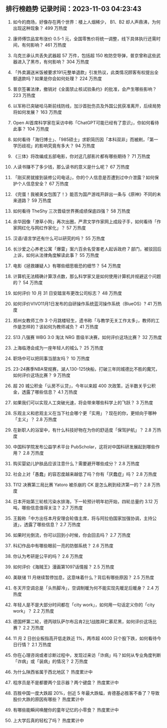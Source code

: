 
## 排行榜趋势 记录时间：2023-11-03 04:23:43
  
  1. 如今的商场，好像存在两个世界：楼上人烟稀少， B1、B2 却人声鼎沸，为何出现这种现象？ 499 万热度
    
  2. 康师傅饮品宣布涨价 0.5-1 元，全国零售价将统一调整，线下具体执行还需时间，有何影响？ 461 万热度
    
  3. 乌克兰承认共丢失武器超 57 万件，包括超 150 枚防空导弹，普京曾称这些武器进入了黑市，有何影响？ 304 万热度
    
  4. 「外卖漏送米饭被要求191元整单退款」引发热议，此类情况顾客有权提出全额退款吗？如果是你会如何处理？ 224 万热度
    
  5. 普京签署法律，撤销对《全面禁止核试验条约》的批准，会产生哪些影响？ 223 万热度
    
  6. 以军称已突破哈马斯前线防线，加沙首批伤员及外国公民获准离开，后续局势将如何发展？ 163 万热度
    
  7. Open AI首席科学家在采访中称「ChatGPT可能已经有了意识」，你如何看待此事？ 104 万热度
    
  8. 如何看待「海归博士」、「985硕士」求职简历因「本科双非」而被刷，「第一学历歧视」的影响究竟有多大？ 94 万热度
    
  9. 《三体》将改编成五部电影，你对这几部影片都有哪些期待？ 71 万热度
    
  10. 人读书赚不了多少钱，那么读书的意义是什么呢？ 67 万热度
    
  11. 「刚买房就接到装修公司电话」，你的个人信息是否遭到过中介泄露？如何保护个人信息安全？ 67 万热度
    
  12. 《完蛋！我被美女包围了！》能否为国产游戏开辟出一条与《原神》不同的未来道路？ 59 万热度
    
  13. 如何看待 TheShy 三次晋级世界赛成绩保底四强？ 58 万热度
    
  14. 余华因像「潦草小狗」再次出圈，严肃文学作家网上成段子手，如何看待「作家网红化与网红作家化」？ 57 万热度
    
  15. 汉语/语言学还有什么可以研究的吗？ 55 万热度
    
  16. 长沙爱之心养老公寓「爆雷」案六百余名受害老人起诉政府 7 部门，被驳回后上诉，如何从法律角度解读此事？ 55 万热度
    
  17. 电影《拯救嫌疑人》有哪些细思极恐的细节？ 54 万热度
    
  18. 计算机无法精确计算浮点数，那么科学家又是如何使用计算机并规避这个问题的？ 54 万热度
    
  19. 如何评价 10 月 31 日安踏宣布更改公司标志？ 48 万热度
    
  20. 如何评价VIVO11月1日发布的自研操作系统蓝河操作系统（BlueOS）? 41 万热度
    
  21. 郑州女教师工作 3 个月跳楼轻生，遗书称「与教学无关工作太多」，教师的工作是怎样的？该如何为教师减负？ 41 万热度
    
  22. S13 八强赛 WBG 3:0 淘汰 NRG 晋级半决赛，如何评价这场比赛？ 32 万热度
    
  23. 上海临港会成为一座年轻人的城么？ 25 万热度
    
  24. 职场中可以把同事当朋友吗？ 10 万热度
    
  25. 23-24赛季NBA常规赛，湖人130-125快船，打破三年同城德比不胜的魔咒，如何评价这场比赛？ 9 万热度
    
  26. 超 20 城公积金「认房不认贷」，今年以来超 400 次政策，近半数关乎公积金，透露了哪些信息？ 4.1 万热度
    
  27. 如果我们可以实现人工突破光速，将会带来哪些科学上的飞跃？ 3 万热度
    
  28. 乐观主义和悲观主义在当下社会哪个更「实用」？现在的你，更倾向于哪种「主义」？ 2.8 万热度
    
  29. 在新职人的浴室中，有什么科技好物在为你的舒适度「保驾护航」？ 2.8 万热度
    
  30. 中国科学院发布公益学术平台 PubScholar，这将对中国科研发展起到哪些作用？ 2.8 万热度
    
  31. 购买婴幼儿护肤品应该注意什么？需要避开哪些成分？ 2.8 万热度
    
  32. 社会上对「愚蠢」的容忍度越来越低了吗？你有「厌蠢症」吗？ 2.8 万热度
    
  33. TI12 决赛第三局比赛 Yatoro 被杀崩的 CK 是怎么刷到经济第一的？ 2.8 万热度
    
  34. 日本开始第三轮核污染水排海，下一轮预计明年初开始，四轮总量约 3.12 万吨，哪些信息值得关注？ 2.7 万热度
    
  35. 王毅称「中方出任本月安理会轮值主席，将与阿拉伯国家加强协调，主持公道」，透露了哪些信息？ 2.7 万热度
    
  36. 如果时光倒流，你可以回到小时候，你会回去吗？ 2.7 万热度
    
  37. 科幻作品中有哪些眼前一亮的防御系统？ 2.6 万热度
    
  38. 你认为考研是公平的吗？ 2.6 万热度
    
  39. 如何评价《海贼王》漫画第1097话情报？ 2.5 万热度
    
  40. 美联储 11 月继续暂停加息，这意味着什么？背后有哪些原因？ 2.5 万热度
    
  41. 冬天开空调总是「头热脚冷」，空调制暖为何不能实现先暖足后暖身？ 2.4 万热度
    
  42. 年轻人是不是大部分时间都在「city work」，如何用一句话定义你的「city work」？ 2.2 万热度
    
  43. 德国杯第二轮，德丙球队萨尔布吕肯2比1战胜拜仁慕尼黑，如何评价这场比赛？ 2.2 万热度
    
  44. 11 月 2 日创业板指高开低走跌近 1%，两市超 4000 只个股下跌，如何看待今日行情？ 2.1 万热度
    
  45. 你在心理咨询或者诊断过程中，发现过来访「诈病」吗？如何从专业角度判断「诈病」或「装病」的情况？ 2 万热度
    
  46. 为什么陕西省属于西北地区？ 热度累计中
    
  47. 程序员是不是都要两个显示器？两个键盘？ 热度累计中
    
  48. 百胜中国一度大跌超 20%，创近 5 年最大跌幅，肯德基必胜客不香了？导致股价大跌的原因有哪些？ 热度累计中
    
  49. 有哪些能瞬间唤醒你的童年记忆的小零食？ 热度累计中
    
  50. 上大学后真的轻松了吗？ 热度累计中
    
